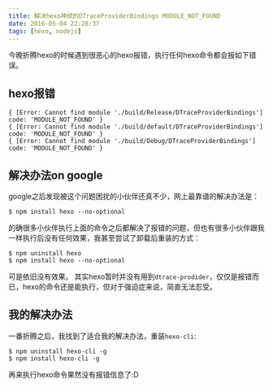 ```yaml
---
title: 解决hexo神烦的DTraceProviderBindings MODULE_NOT_FOUND
date: 2016-05-04 22:28:37
tags: [hexo, nodejs]
---
```


今晚折腾hexo的时候遇到很恶心的hexo报错，执行任何hexo命令都会报如下错误。
## hexo报错
```
{ [Error: Cannot find module './build/Release/DTraceProviderBindings'] code: 'MODULE_NOT_FOUND' }
{ [Error: Cannot find module './build/default/DTraceProviderBindings'] code: 'MODULE_NOT_FOUND' }
{ [Error: Cannot find module './build/Debug/DTraceProviderBindings'] code: 'MODULE_NOT_FOUND' }
```

## 解决办法on google
google之后发现被这个问题困扰的小伙伴还真不少，网上最靠谱的解决办法是：
```
$ npm install hexo --no-optional
```
<!--more-->
的确很多小伙伴执行上面的命令之后都解决了报错的问题，但也有很多小伙伴跟我一样执行后没有任何效果，我甚至尝试了卸载后重装的方式：
```
$ npm uninstall hexo
$ npm install hexo --no-optional
```
可是依旧没有效果。
其实hexo暂时并没有用到`dtrace-prodider`，仅仅是报错而已，hexo的命令还是能执行，但对于强迫症来说，简直无法忍受。

## 我的解决办法
一番折腾之后，我找到了适合我的解决办法，重装`hexo-cli`:
```
$ npm uninstall hexo-cli -g
$ npm install hexo-cli -g
```
再来执行hexo命令果然没有报错信息了:D
